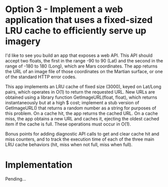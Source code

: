 # Option 3 - Implement a web application that uses a fixed-sized LRU cache to efficiently serve up imagery

I'd like to see you build an app that exposes a web API. This API should accept two floats, the first in the range -90 to 90 (Lat) and the second in the range of -180 to 180 (Long), which are Mars coordinates. The app returns the URL of an image file of those coordinates on the Martian surface, or one of the standard HTTP error codes.

This app implements an LRU cache of fixed size (3000), keyed on Lat/Long pairs, which operates in O(1) to return the requested URL. New URLs are obtained using a library function GetImageURL(float, float), which returns instantaneously but at a high $ cost; implement a stub version of GetImageURL() that returns a random number as a string for purposes of this problem.
On a cache hit, the app returns the cached URL. On a cache miss, the app obtains a new URL and caches it, ejecting the oldest cached item if the cache is full. These operations must occur in O(1).

Bonus points for adding diagnostic API calls to get and clear cache hit and miss counters, and to track the execution time of each of the three main LRU cache behaviors (hit, miss when not full, miss when full).

# Implementation

Pending...
